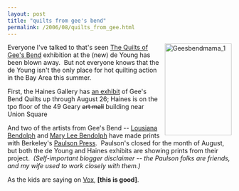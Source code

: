 ```yaml
---
layout: post
title: "quilts from gee's bend"
permalink: /2006/08/quilts_from_gee.html
---
```


<p><a href="http://www.paulsonpress.com/BendolphM/Bendolph_mama.html"><img width="150" height="206" border="0" alt="Geesbendmama_1" title="Geesbendmama_1" src="https://sippey.typepad.com/filtered/images/geesbendmama_1.jpg" style="margin: 0px 0px 5px 5px; float: right;" /></a> 
 Everyone I've talked to that's seen <a href="http://www.thinker.org/deyoung/exhibitions/exhibition.asp?exhibitionkey=549">The Quilts of Gee's Bend</a> exhibition at the (new) de Young has been blown away.&nbsp; But not everyone knows that the de Young isn't the only place for hot quilting action in the Bay Area this summer. </p>

<p>First, the Haines Gallery has <a href="http://www.hainesgallery.com/Main_Pages/Artist_Pages/GBEN.work.html">an exhibit</a> of Gee's Bend Quilts up through August 26; Haines is on the tpo floor of the 49 Geary <del>art mall</del> building near Union Square

</p>

<p>And two of the artists from Gee's Bend -- <a href="http://www.paulsonpress.com/BendolphL/Bendolph_gallery.html">Lousiana Bendolph</a> and <a href="http://www.paulsonpress.com/BendolphM/Bendolph_gallery.html">Mary Lee Bendolph</a> have made prints with Berkeley's <a href="http://www.paulsonpress.com/">Paulson Press</a>.&nbsp; Paulson's closed for the month of August, but both the de Young and Haines exhibits are showing prints from their project.&nbsp; <em>(Self-important blogger disclaimer -- the Paulson folks are friends, and my wife used to work closely with them.)</em></p>



<p>As the kids are saying on <a href="http://www.vox.com/">Vox</a>, <strong>[this is good]</strong>.</p>


